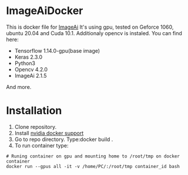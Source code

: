 # ImageAiDocker
This is docker file for [ImageAi](https://github.com/OlafenwaMoses/ImageAI)
It's using gpu, tested on Geforce 1060, ubuntu 20.04 and Cuda 10.1. Additionaly opencv is instaled.
You can find here:

* Tensorflow 1.14.0-gpu(base image)
* Keras 2.3.0
* Python3
* Opencv 4.2.0
* ImageAi 2.1.5

And more.

# Installation

1. Clone repository.
2. Install [nvidia docker support](https://github.com/NVIDIA/nvidia-docker)
3. Go to repo directory. Type:docker build .
4. To run container type:

```
# Runing container on gpu and mounting home to /root/tmp on docker container
docker run --gpus all -it -v /home/PC/:/root/tmp container_id bash
```

